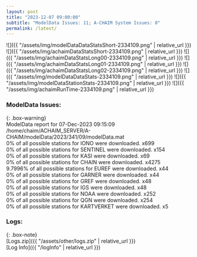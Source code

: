 ```yaml
---
layout: post
title: "2023-12-07 09:00:00"
subtitle: "ModelData Issues: 11; A-CHAIM System Issues: 0"
permalink: /latest/
---
```


![]({{ "/assets/img/modelDataDataStatsShort-2334109.png" | relative_url }})
![]({{ "/assets/img/achaimDataStatsShort-2334109.png" | relative_url }})
![]({{ "/assets/img/achaimDataStatsLong00-2334109.png" | relative_url }})
![]({{ "/assets/img/achaimDataStatsLong01-2334109.png" | relative_url }})
![]({{ "/assets/img/achaimDataStatsLong02-2334109.png" | relative_url }})
![]({{ "/assets/img/modelDataDataStats-2334109.png" | relative_url }})
![]({{ "/assets/img/modelDataStationStats-2334109.png" | relative_url }})
![]({{ "/assets/img/achaimRunTime-2334109.png" | relative_url }})


### ModelData Issues:  
  
{: .box-warning}  
 ModelData report for 07-Dec-2023 09:15:09   
 /home/chaim/ACHAIM_SERVER/A-CHAIM/modelData/2023/341/09/modelData.mat   
 0% of all possible stations for IONO were downloaded. x699   
 0% of all possible stations for SENTINEL were downloaded. x154   
 0% of all possible stations for KASI were downloaded. x69   
 0% of all possible stations for CHAIN were downloaded. x4275   
 9.7996% of all possible stations for EUREF were downloaded. x44   
 0% of all possible stations for GARNER were downloaded. x44   
 0% of all possible stations for GREF were downloaded. x48   
 0% of all possible stations for IGS were downloaded. x48   
 0% of all possible stations for NOAA were downloaded. x252   
 0% of all possible stations for QGN were downloaded. x254   
 0% of all possible stations for KARTVERKET were downloaded. x5   
  


### Logs:  
  
{: .box-note}  
[Logs.zip]({{ "/assets/other/logs.zip" | relative_url }})  
[Log Info]({{ "/logInfo" | relative_url }})  
